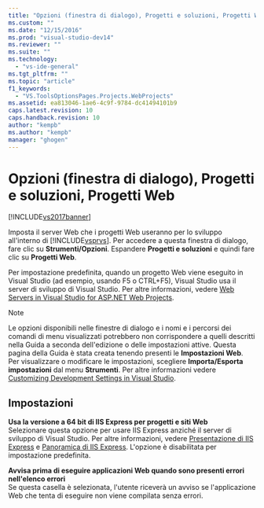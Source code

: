 ```yaml
---
title: "Opzioni (finestra di dialogo), Progetti e soluzioni, Progetti Web | Microsoft Docs"
ms.custom: ""
ms.date: "12/15/2016"
ms.prod: "visual-studio-dev14"
ms.reviewer: ""
ms.suite: ""
ms.technology: 
  - "vs-ide-general"
ms.tgt_pltfrm: ""
ms.topic: "article"
f1_keywords: 
  - "VS.ToolsOptionsPages.Projects.WebProjects"
ms.assetid: ea813046-1ae6-4c9f-9784-dc41494101b9
caps.latest.revision: 10
caps.handback.revision: 10
author: "kempb"
ms.author: "kempb"
manager: "ghogen"
---
```

# Opzioni (finestra di dialogo), Progetti e soluzioni, Progetti Web
[!INCLUDE[vs2017banner](../../code-quality/includes/vs2017banner.md)]

Imposta il server Web che i progetti Web useranno per lo sviluppo all'interno di [!INCLUDE[vsprvs](../../code-quality/includes/vsprvs_md.md)].  Per accedere a questa finestra di dialogo, fare clic su **Strumenti\/Opzioni**.  Espandere **Progetti e soluzioni** e quindi fare clic su **Progetti Web**.  
  
 Per impostazione predefinita, quando un progetto Web viene eseguito in Visual Studio \(ad esempio, usando F5 o CTRL\+F5\), Visual Studio usa il server di sviluppo di Visual Studio.  Per altre informazioni, vedere [Web Servers in Visual Studio for ASP.NET Web Projects](http://msdn.microsoft.com/it-it/31d4f588-df59-4b7e-b9ea-e1f2dd204328).  
  
> [!NOTE]
>  Le opzioni disponibili nelle finestre di dialogo e i nomi e i percorsi dei comandi di menu visualizzati potrebbero non corrispondere a quelli descritti nella Guida a seconda dell'edizione o delle impostazioni attive.  Questa pagina della Guida è stata creata tenendo presenti le **Impostazioni Web**.  Per visualizzare o modificare le impostazioni, scegliere **Importa\/Esporta impostazioni** dal menu **Strumenti**.  Per altre informazioni vedere [Customizing Development Settings in Visual Studio](http://msdn.microsoft.com/it-it/22c4debb-4e31-47a8-8f19-16f328d7dcd3).  
  
## Impostazioni  
 **Usa la versione a 64 bit di IIS Express per progetti e siti Web**  
 Selezionare questa opzione per usare IIS Express anziché il server di sviluppo di Visual Studio.  Per altre informazioni, vedere [Presentazione di IIS Express](http://go.microsoft.com/?linkid=9747914) e [Panoramica di IIS Express](http://go.microsoft.com/?linkid=9747915).  L'opzione è disabilitata per impostazione predefinita.  
  
 **Avvisa prima di eseguire applicazioni Web quando sono presenti errori nell'elenco errori**  
 Se questa casella è selezionata, l'utente riceverà un avviso se l'applicazione Web che tenta di eseguire non viene compilata senza errori.